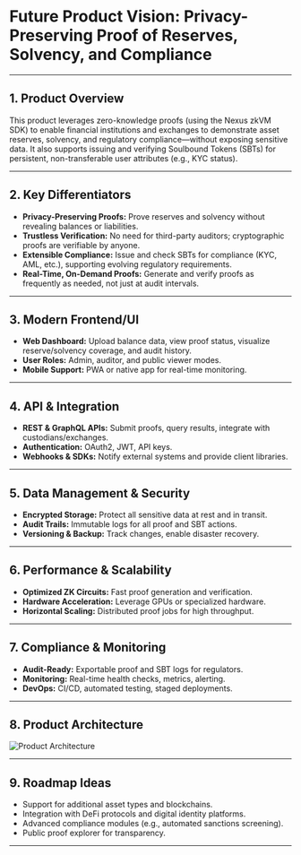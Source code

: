 # Future Product Vision: Privacy-Preserving Proof of Reserves, Solvency, and Compliance

---

## 1. Product Overview

This product leverages zero-knowledge proofs (using the Nexus zkVM SDK) to enable financial institutions and exchanges to demonstrate asset reserves, solvency, and regulatory compliance—without exposing sensitive data. It also supports issuing and verifying Soulbound Tokens (SBTs) for persistent, non-transferable user attributes (e.g., KYC status).

---

## 2. Key Differentiators

- **Privacy-Preserving Proofs:** Prove reserves and solvency without revealing balances or liabilities.
- **Trustless Verification:** No need for third-party auditors; cryptographic proofs are verifiable by anyone.
- **Extensible Compliance:** Issue and check SBTs for compliance (KYC, AML, etc.), supporting evolving regulatory requirements.
- **Real-Time, On-Demand Proofs:** Generate and verify proofs as frequently as needed, not just at audit intervals.

---

## 3. Modern Frontend/UI
- **Web Dashboard:** Upload balance data, view proof status, visualize reserve/solvency coverage, and audit history.
- **User Roles:** Admin, auditor, and public viewer modes.
- **Mobile Support:** PWA or native app for real-time monitoring.

---

## 4. API & Integration
- **REST & GraphQL APIs:** Submit proofs, query results, integrate with custodians/exchanges.
- **Authentication:** OAuth2, JWT, API keys.
- **Webhooks & SDKs:** Notify external systems and provide client libraries.

---

## 5. Data Management & Security
- **Encrypted Storage:** Protect all sensitive data at rest and in transit.
- **Audit Trails:** Immutable logs for all proof and SBT actions.
- **Versioning & Backup:** Track changes, enable disaster recovery.

---

## 6. Performance & Scalability
- **Optimized ZK Circuits:** Fast proof generation and verification.
- **Hardware Acceleration:** Leverage GPUs or specialized hardware.
- **Horizontal Scaling:** Distributed proof jobs for high throughput.

---

## 7. Compliance & Monitoring
- **Audit-Ready:** Exportable proof and SBT logs for regulators.
- **Monitoring:** Real-time health checks, metrics, alerting.
- **DevOps:** CI/CD, automated testing, staged deployments.

---

## 8. Product Architecture

![Product Architecture](assets/architecture(1).png)

---

## 9. Roadmap Ideas
- Support for additional asset types and blockchains.
- Integration with DeFi protocols and digital identity platforms.
- Advanced compliance modules (e.g., automated sanctions screening).
- Public proof explorer for transparency.

---
